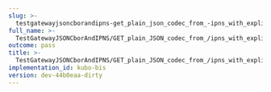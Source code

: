 ```yaml
---
slug: >-
  testgatewayjsoncborandipns-get_plain_json_codec_from_-ipns_with_explicit_format_returns_the_same_payload_as_-ipfs
full_name: >-
  TestGatewayJSONCborAndIPNS/GET_plain_JSON_codec_from_/ipns_with_explicit_format_returns_the_same_payload_as_/ipfs
outcome: pass
title: >-
  TestGatewayJSONCborAndIPNS/GET_plain_JSON_codec_from_/ipns_with_explicit_format_returns_the_same_payload_as_/ipfs
implementation_id: kubo-bis
version: dev-44b0eaa-dirty
---
```


